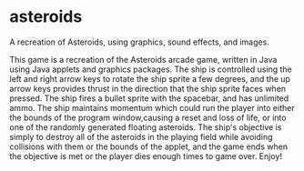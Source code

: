 # asteroids
A recreation of Asteroids, using graphics, sound effects, and images.

  This game is a recreation of the Asteroids arcade game, written in Java using Java applets and graphics packages. The ship is controlled
using the left and right arrow keys to rotate the ship sprite a few degrees, and the up arrow keys provides thrust in the direction that
the ship sprite faces when pressed. The ship fires a bullet sprite with the spacebar, and has unlimited ammo. The ship maintains momentum
which could run the player into either the bounds of the program window,causing a reset and loss of life, or into one of the randomly
generated floating asteroids.
  The ship's objective is simply to destroy all of the asteroids in the playing field while avoiding collisions with them or the bounds of
the applet, and the game ends when the objective is met or the player dies enough times to game over. Enjoy!
